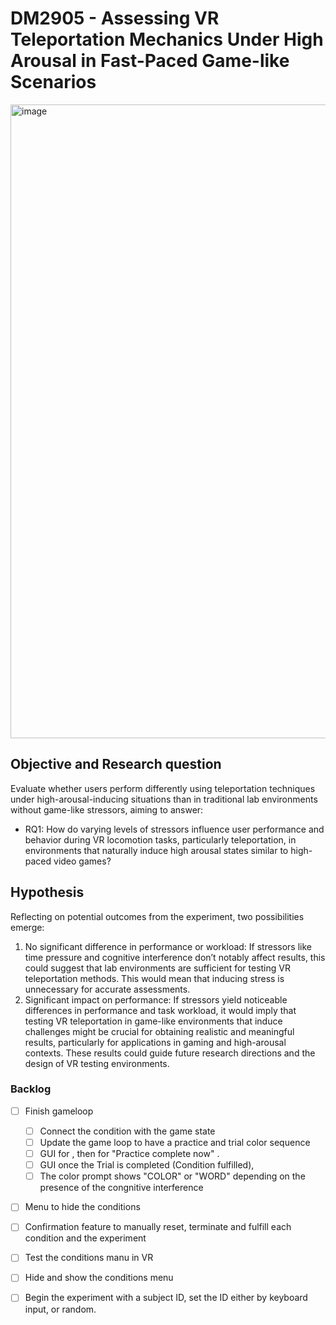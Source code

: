 # DM2905 - Assessing VR Teleportation Mechanics Under High Arousal in Fast-Paced Game-like Scenarios
<img width="1014" alt="image" src="https://github.com/user-attachments/assets/0547c2ad-07c8-4b45-baf4-780802d84d71">

## Objective and Research question
Evaluate whether users perform differently using teleportation techniques under high-arousal-inducing situations than in traditional lab environments without game-like stressors, aiming to answer:

- RQ1: How do varying levels of stressors influence user performance and behavior during VR locomotion tasks, particularly teleportation, in environments that naturally induce high arousal states similar to high-paced video games?

## Hypothesis
Reflecting on potential outcomes from the experiment, two possibilities emerge:
1. No significant difference in performance or workload: If stressors like time pressure and cognitive interference don’t notably affect results, this could suggest that lab environments are sufficient for testing VR teleportation methods. This would mean that inducing stress is unnecessary for accurate assessments.
2. Significant impact on performance: If stressors yield noticeable differences in performance and task workload, it would imply that testing VR teleportation in game-like environments that induce challenges might be crucial for obtaining realistic and meaningful results, particularly for applications in gaming and high-arousal contexts.
These results could guide future research directions and the design of VR testing environments.

### Backlog
- [ ] Finish gameloop
    - [ ] Connect the condition with the game state
    - [ ] Update the game loop to have a practice and trial color sequence
    - [ ] GUI for <Start Practice>, then for "Practice complete now" <Start Trial>.
    - [ ] GUI once the Trial is completed (Condition fulfilled), <Back to conditions>
    - [ ] The color prompt shows "COLOR" or "WORD" depending on the presence of the congnitive interference
- [ ] Menu to hide the conditions
- [ ] Confirmation feature to manually reset, terminate and fulfill each condition and the experiment
- [ ] Test the conditions manu in VR
- [ ] Hide and show the conditions menu
- [ ] Begin the experiment with a subject ID, set the ID either by keyboard input, or random.



